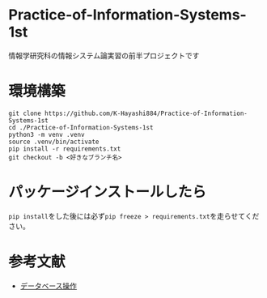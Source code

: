 # Practice-of-Information-Systems-1st
情報学研究科の情報システム論実習の前半プロジェクトです

# 環境構築
```
git clone https://github.com/K-Hayashi884/Practice-of-Information-Systems-1st
cd ./Practice-of-Information-Systems-1st
python3 -m venv .venv
source .venv/bin/activate
pip install -r requirements.txt
git checkout -b <好きなブランチ名>
```

# パッケージインストールしたら
`pip install`をした後には必ず`pip freeze > requirements.txt`を走らせてください。

# 参考文献
- [データベース操作](https://engineer-lifestyle-blog.com/code/python/flask-tutorial-web-app-with-database/)
